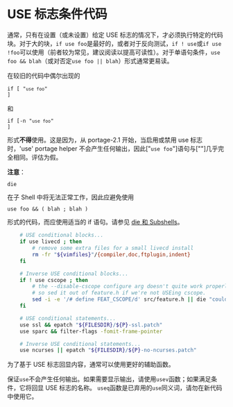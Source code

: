 # USE 标志条件代码

通常，只有在设置（或未设置）给定 USE 标志的情况下，才必须执行特定的代码块。对于大的块，`if use foo`是最好的，或者对于反向测试，`if ! use`或`if use !foo`可以使用（前者较为常见，建议阅读以提高可读性）。对于单语句条件，`use foo && blah`（或对否定`use foo || blah`）形式通常更易读。

在较旧的代码中偶尔出现的<code><pre>if [ "`use foo`" ]</pre></code>和<code><pre>if [-n "`use foo`" ]</pre></code>形式**不得**使用。这是因为，从 portage-2.1 开始，当启用或禁用 use 标志时，'use' portage helper 不会产生任何输出，因此["`use foo`"]语句与[""]几乎完全相同。评估为假。

<div class="alert alert-note">
<b>注意</b>：<code><pre>die</pre></code> 在子 Shell 中将无法正常工作，因此应避免使用<code><pre>use foo && ( blah ; blah )</pre></code>形式的代码，而应使用适当的 if 语句。请参见 <a href="./error-handling.md">die 和 Subshel​​ls</a>。
</div>

```bash
	# USE conditional blocks...
	if use livecd ; then
		# remove some extra files for a small livecd install
		rm -fr "${vimfiles}"/{compiler,doc,ftplugin,indent}
	fi

	# Inverse USE conditional blocks...
	if ! use cscope ; then
		# the --disable-cscope configure arg doesn't quite work properly,
		# so sed it out of feature.h if we're not USEing cscope.
		sed -i -e '/# define FEAT_CSCOPE/d' src/feature.h || die "couldn't disable cscope"
	fi

	# USE conditional statements...
	use ssl && epatch "${FILESDIR}/${P}-ssl.patch"
	use sparc && filter-flags -fomit-frame-pointer

	# Inverse USE conditional statements...
	use ncurses || epatch "${FILESDIR}/${P}-no-ncurses.patch"
```

为了基于 USE 标志回显内容，通常可以使用更好的辅助函数。

保证`use`不会产生任何输出。如果需要显示输出，请使用`usev`函数；如果满足条件，它将回显 USE 标志的名称。 `useq`函数是已弃用的`use`同义词，请勿在新代码中使用它。

